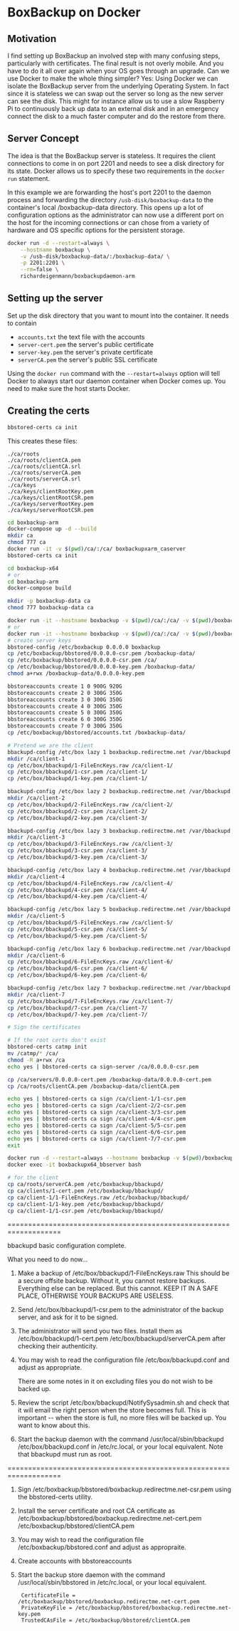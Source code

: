 # BoxBackup on Docker

## Motivation

I find setting up BoxBackup an involved step with many confusing steps, particularly 
with certificates. The final result is not overly mobile. And you have to do it all over 
again when your OS goes through an upgrade. Can we use Docker to make the 
whole thing simpler? Yes: Using Docker we can isolate the BoxBackup server from the 
underlying Operating System. In fact since it is stateless we can swap out the server
so long as the new server can see the disk. This might for instance allow us to 
use a slow Raspberry Pi to continuously back up data to an external disk and
in an emergency connect the disk to a much faster computer and do the restore from there.

## Server Concept

The idea is that the BoxBackup server is stateless. It requires the client connections
to come in on port 2201 and needs to see a disk directory for its state. Docker allows
us to specify these two requirements in the `docker run` statement.

In this example we are forwarding the host's port 2201 to the daemon process and
forwarding the directory `/usb-disk/boxbackup-data` to the container's local
/boxbackup-data directory. This opens up a lot of configuration options as the
administrator can now use a different port on the host for the incoming connections
or can chose from a variety of hardware and OS specific options for the persistent 
storage.

```bash
docker run -d --restart=always \
	--hostname boxbackup \
	-v /usb-disk/boxbackup-data/:/boxbackup-data/ \
	-p 2201:2201 \
	--rm=false \
	richardeigenmann/boxbackupdaemon-arm
```

## Setting up the server

Set up the disk directory that you want to mount into the container.
It needs to contain
* `accounts.txt` the text file with the accounts
* `server-cert.pem` the server's public certificate 
* `server-key.pem` the server's private certificate 
* `serverCA.pem` the server's public SSL certificate 

Using the `docker run` command with the `--restart=always` option will tell
Docker to always start our daemon container when Docker comes up. You need
to make sure the host starts Docker.

## Creating the certs

```bash
bbstored-certs ca init
```

This creates these files:

```
./ca/roots
./ca/roots/clientCA.pem
./ca/roots/clientCA.srl
./ca/roots/serverCA.pem
./ca/roots/serverCA.srl
./ca/keys
./ca/keys/clientRootKey.pem
./ca/keys/clientRootCSR.pem
./ca/keys/serverRootKey.pem
./ca/keys/serverRootCSR.pem
```

```bash
cd boxbackup-arm
docker-compose up -d --build
mkdir ca
chmod 777 ca
docker run -it -v $(pwd)/ca/:/ca/ boxbackupxarm_caserver
bbstored-certs ca init
```

```bash
cd boxbackup-x64
# or
cd boxbackup-arm
docker-compose build

mkdir -p boxbackup-data ca
chmod 777 boxbackup-data ca

docker run -it --hostname boxbackup -v $(pwd)/ca/:/ca/ -v $(pwd)/boxbackup-data/:/boxbackup-data/ --rm=false boxbackupx64_bbtempserver
# or
docker run -it --hostname boxbackup -v $(pwd)/ca/:/ca/ -v $(pwd)/boxbackup-data/:/boxbackup-data/ --rm=false boxbackuparm_bbtempserver
# create server keys
bbstored-config /etc/boxbackup 0.0.0.0 boxbackup
cp /etc/boxbackup/bbstored/0.0.0.0-csr.pem /boxbackup-data/
cp /etc/boxbackup/bbstored/0.0.0.0-csr.pem /ca/
cp /etc/boxbackup/bbstored/0.0.0.0-key.pem /boxbackup-data/
chmod a+rwx /boxbackup-data/0.0.0.0-key.pem

bbstoreaccounts create 1 0 900G 920G
bbstoreaccounts create 2 0 300G 350G
bbstoreaccounts create 3 0 300G 350G
bbstoreaccounts create 4 0 300G 350G
bbstoreaccounts create 5 0 300G 350G
bbstoreaccounts create 6 0 300G 350G
bbstoreaccounts create 7 0 300G 350G
cp /etc/boxbackup/bbstored/accounts.txt /boxbackup-data/

# Pretend we are the client
bbackupd-config /etc/box lazy 1 boxbackup.redirectme.net /var/bbackupd /home
mkdir /ca/client-1
cp /etc/box/bbackupd/1-FileEncKeys.raw /ca/client-1/
cp /etc/box/bbackupd/1-csr.pem /ca/client-1/
cp /etc/box/bbackupd/1-key.pem /ca/client-1/

bbackupd-config /etc/box lazy 2 boxbackup.redirectme.net /var/bbackupd /home
mkdir /ca/client-2
cp /etc/box/bbackupd/2-FileEncKeys.raw /ca/client-2/
cp /etc/box/bbackupd/2-csr.pem /ca/client-2/
cp /etc/box/bbackupd/2-key.pem /ca/client-3/

bbackupd-config /etc/box lazy 3 boxbackup.redirectme.net /var/bbackupd /home
mkdir /ca/client-3
cp /etc/box/bbackupd/3-FileEncKeys.raw /ca/client-3/
cp /etc/box/bbackupd/3-csr.pem /ca/client-3/
cp /etc/box/bbackupd/3-key.pem /ca/client-3/

bbackupd-config /etc/box lazy 4 boxbackup.redirectme.net /var/bbackupd /home
mkdir /ca/client-4
cp /etc/box/bbackupd/4-FileEncKeys.raw /ca/client-4/
cp /etc/box/bbackupd/4-csr.pem /ca/client-4/
cp /etc/box/bbackupd/4-key.pem /ca/client-4/

bbackupd-config /etc/box lazy 5 boxbackup.redirectme.net /var/bbackupd /home
mkdir /ca/client-5
cp /etc/box/bbackupd/5-FileEncKeys.raw /ca/client-5/
cp /etc/box/bbackupd/5-csr.pem /ca/client-5/
cp /etc/box/bbackupd/5-key.pem /ca/client-5/

bbackupd-config /etc/box lazy 6 boxbackup.redirectme.net /var/bbackupd /home
mkdir /ca/client-6
cp /etc/box/bbackupd/6-FileEncKeys.raw /ca/client-6/
cp /etc/box/bbackupd/6-csr.pem /ca/client-6/
cp /etc/box/bbackupd/6-key.pem /ca/client-6/

bbackupd-config /etc/box lazy 7 boxbackup.redirectme.net /var/bbackupd /home
mkdir /ca/client-7
cp /etc/box/bbackupd/7-FileEncKeys.raw /ca/client-7/
cp /etc/box/bbackupd/7-csr.pem /ca/client-7/
cp /etc/box/bbackupd/7-key.pem /ca/client-7/

# Sign the certificates

# If the root certs don't exist
bbstored-certs catmp init
mv /catmp/* /ca/
chmod -R a+rwx /ca
echo yes | bbstored-certs ca sign-server /ca/0.0.0.0-csr.pem

cp /ca/servers/0.0.0.0-cert.pem /boxbackup-data/0.0.0.0-cert.pem
cp /ca/roots/clientCA.pem /boxbackup-data/clientCA.pem

echo yes | bbstored-certs ca sign /ca/client-1/1-csr.pem
echo yes | bbstored-certs ca sign /ca/client-2/2-csr.pem
echo yes | bbstored-certs ca sign /ca/client-3/3-csr.pem
echo yes | bbstored-certs ca sign /ca/client-4/4-csr.pem
echo yes | bbstored-certs ca sign /ca/client-5/5-csr.pem
echo yes | bbstored-certs ca sign /ca/client-6/6-csr.pem
echo yes | bbstored-certs ca sign /ca/client-7/7-csr.pem
exit

docker run -d --restart=always --hostname boxbackup -v $(pwd)/boxbackup-data/:/boxbackup-data/ -p 2201:2201 --rm=false boxbackupx64_bbserver
docker exec -it boxbackupx64_bbserver bash

# for the client 
cp ca/roots/serverCA.pem /etc/boxbackup/bbackupd/
cp ca/clients/1-cert.pem /etc/boxbackup/bbackupd/
cp ca/client-1/1-FileEncKeys.raw /etc/boxbackup/bbackupd/
cp ca/client-1/1-key.pem /etc/boxbackup/bbackupd/
cp ca/client-1/1-csr.pem /etc/boxbackup/bbackupd/
```
===================================================================

bbackupd basic configuration complete.

What you need to do now...

1) Make a backup of /etc/box/bbackupd/1-FileEncKeys.raw
   This should be a secure offsite backup.
   Without it, you cannot restore backups. Everything else can
   be replaced. But this cannot.
   KEEP IT IN A SAFE PLACE, OTHERWISE YOUR BACKUPS ARE USELESS.

2) Send /etc/box/bbackupd/1-csr.pem
   to the administrator of the backup server, and ask for it to
   be signed.

3) The administrator will send you two files. Install them as
      /etc/box/bbackupd/1-cert.pem
      /etc/box/bbackupd/serverCA.pem
   after checking their authenticity.

4) You may wish to read the configuration file
      /etc/box/bbackupd.conf
   and adjust as appropriate.
   
   There are some notes in it on excluding files you do not
   wish to be backed up.

5) Review the script
      /etc/box/bbackupd/NotifySysadmin.sh
   and check that it will email the right person when the store
   becomes full. This is important -- when the store is full, no
   more files will be backed up. You want to know about this.

6) Start the backup daemon with the command
      /usr/local/sbin/bbackupd /etc/box/bbackupd.conf
   in /etc/rc.local, or your local equivalent.
   Note that bbackupd must run as root.

===================================================================





1) Sign /etc/boxbackup/bbstored/boxbackup.redirectme.net-csr.pem
   using the bbstored-certs utility.

2) Install the server certificate and root CA certificate as
      /etc/boxbackup/bbstored/boxbackup.redirectme.net-cert.pem
      /etc/boxbackup/bbstored/clientCA.pem

3) You may wish to read the configuration file
      /etc/boxbackup/bbstored.conf
   and adjust as appropraite.

4) Create accounts with bbstoreaccounts

5) Start the backup store daemon with the command
      /usr/local/sbin/bbstored
   in /etc/rc.local, or your local equivalent.


        CertificateFile = /etc/boxbackup/bbstored/boxbackup.redirectme.net-cert.pem
        PrivateKeyFile = /etc/boxbackup/bbstored/boxbackup.redirectme.net-key.pem
        TrustedCAsFile = /etc/boxbackup/bbstored/clientCA.pem
